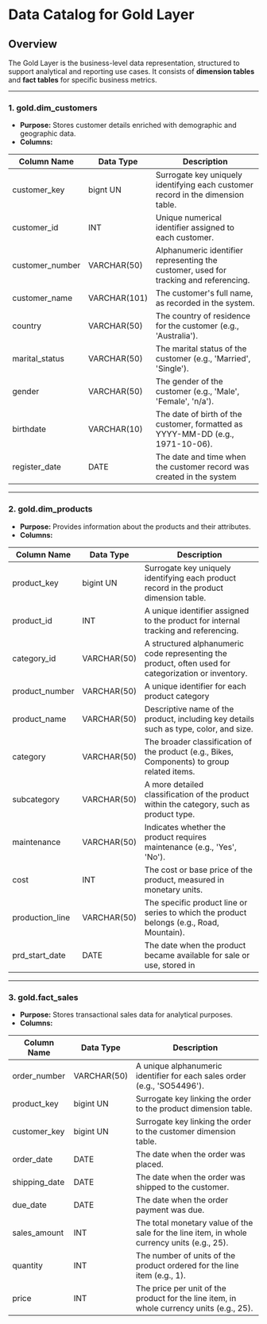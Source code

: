 # Data Catalog for Gold Layer

## Overview
The Gold Layer is the business-level data representation, structured to support analytical and reporting use cases. It consists of **dimension tables** and **fact tables** for specific business metrics.

---

### 1. **gold.dim_customers**
- **Purpose:** Stores customer details enriched with demographic and geographic data.
- **Columns:**

| Column Name      | Data Type     | Description                                                                                   |
|------------------|---------------|-----------------------------------------------------------------------------------------------|
| customer_key     | bignt UN      | Surrogate key uniquely identifying each customer record in the dimension table.           |
| customer_id      | INT           | Unique numerical identifier assigned to each customer.                                        |
| customer_number  |  VARCHAR(50)  | Alphanumeric identifier representing the customer, used for tracking and referencing.         |
| customer_name    |  VARCHAR(101) | The customer's full name, as recorded in the system.                                          |
| country          |  VARCHAR(50)  | The country of residence for the customer (e.g., 'Australia').                                |
| marital_status   |  VARCHAR(50)  | The marital status of the customer (e.g., 'Married', 'Single').                               |
| gender           |  VARCHAR(50)  | The gender of the customer (e.g., 'Male', 'Female', 'n/a').                                   |
| birthdate        |  VARCHAR(10)  | The date of birth of the customer, formatted as YYYY-MM-DD (e.g., 1971-10-06).                |
| register_date    |  DATE         | The date and time when the customer record was created in the system|

---

### 2. **gold.dim_products**
- **Purpose:** Provides information about the products and their attributes.
- **Columns:**

| Column Name         | Data Type     | Description                                                                                   |
|---------------------|---------------|-----------------------------------------------------------------------------------------------|
| product_key         | bigint UN     | Surrogate key uniquely identifying each product record in the product dimension table.         |
| product_id          | INT           | A unique identifier assigned to the product for internal tracking and referencing.            |
| category_id         |  VARCHAR(50)  | A structured alphanumeric code representing the product, often used for categorization or inventory. |
| product_number      |  VARCHAR(50)  | A unique identifier for each product category                     |
| product_name        |  VARCHAR(50)  | Descriptive name of the product, including key details such as type, color, and size.         |
| category            |  VARCHAR(50)  | The broader classification of the product (e.g., Bikes, Components) to group related items.  |
| subcategory         |  VARCHAR(50)  | A more detailed classification of the product within the category, such as product type.   |
| maintenance         |  VARCHAR(50)  | Indicates whether the product requires maintenance (e.g., 'Yes', 'No').                       |
| cost                |  INT          | The cost or base price of the product, measured in monetary units.                            |
| production_line     |  VARCHAR(50)  | The specific product line or series to which the product belongs (e.g., Road, Mountain).      |
| prd_start_date      | DATE          | The date when the product became available for sale or use, stored in|

---

### 3. **gold.fact_sales**
- **Purpose:** Stores transactional sales data for analytical purposes.
- **Columns:**

| Column Name     | Data Type     | Description                                                                                   |
|-----------------|---------------|-----------------------------------------------------------------------------------------------|
| order_number    | VARCHAR(50)   | A unique alphanumeric identifier for each sales order (e.g., 'SO54496').                      |
| product_key     | bigint UN     | Surrogate key linking the order to the product dimension table.                               |
| customer_key    | bigint UN     | Surrogate key linking the order to the customer dimension table.                              |
| order_date      | DATE          | The date when the order was placed.                                                           |
| shipping_date   | DATE          | The date when the order was shipped to the customer.                                          |
| due_date        | DATE          | The date when the order payment was due.                                                      |
| sales_amount    | INT           | The total monetary value of the sale for the line item, in whole currency units (e.g., 25).   |
| quantity        | INT           | The number of units of the product ordered for the line item (e.g., 1).                       |
| price           | INT           | The price per unit of the product for the line item, in whole currency units (e.g., 25).      |
